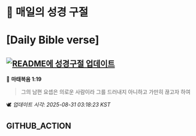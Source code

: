# 🙏 매일의 성경 구절
# [Daily Bible verse]
## [![README에 성경구절 업데이트](https://github.com/DONGSUKA/first_test/actions/workflows/update-readme-bible.yml/badge.svg)](https://github.com/DONGSUKA/first_test/actions/workflows/update-readme-bible.yml)
<!-- START_BIBLE_VERSE -->
📖 **마태복음 1:19**
> 그의 남편 요셉은 의로운 사람이라 그를 드러내지 아니하고 가만히 끊고자 하여

🕊️ _업데이트 시각: 2025-08-31 03:18:23 KST_
  <!-- END_BIBLE_VERSE -->
## GITHUB_ACTION
